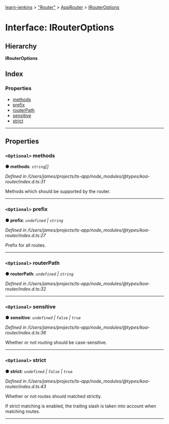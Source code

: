 [learn-jenkins](../README.md) > ["Router"](../modules/_router_.md) > [AppRouter](../classes/_router_.approuter.md) > [IRouterOptions](../interfaces/_router_.approuter.irouteroptions.md)

# Interface: IRouterOptions

## Hierarchy

**IRouterOptions**

## Index

### Properties

* [methods](_router_.approuter.irouteroptions.md#methods)
* [prefix](_router_.approuter.irouteroptions.md#prefix)
* [routerPath](_router_.approuter.irouteroptions.md#routerpath)
* [sensitive](_router_.approuter.irouteroptions.md#sensitive)
* [strict](_router_.approuter.irouteroptions.md#strict)

---

## Properties

<a id="methods"></a>

### `<Optional>` methods

**● methods**: *`string`[]*

*Defined in /Users/james/projects/ts-app/node_modules/@types/koa-router/index.d.ts:31*

Methods which should be supported by the router.

___
<a id="prefix"></a>

### `<Optional>` prefix

**● prefix**: *`undefined` \| `string`*

*Defined in /Users/james/projects/ts-app/node_modules/@types/koa-router/index.d.ts:27*

Prefix for all routes.

___
<a id="routerpath"></a>

### `<Optional>` routerPath

**● routerPath**: *`undefined` \| `string`*

*Defined in /Users/james/projects/ts-app/node_modules/@types/koa-router/index.d.ts:32*

___
<a id="sensitive"></a>

### `<Optional>` sensitive

**● sensitive**: *`undefined` \| `false` \| `true`*

*Defined in /Users/james/projects/ts-app/node_modules/@types/koa-router/index.d.ts:36*

Whether or not routing should be case-sensitive.

___
<a id="strict"></a>

### `<Optional>` strict

**● strict**: *`undefined` \| `false` \| `true`*

*Defined in /Users/james/projects/ts-app/node_modules/@types/koa-router/index.d.ts:43*

Whether or not routes should matched strictly.

If strict matching is enabled, the trailing slash is taken into account when matching routes.

___

